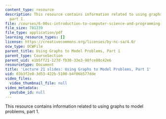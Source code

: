 ```yaml
---
content_type: resource
description: This resource contains information related to using graphs to model problems,
  part 1.
file: /courses/6-00sc-introduction-to-computer-science-and-programming-spring-2011/03b3f2e03d53422b5100b4f06b577dde_MIT6_00SCS11_lec21_slides.pdf
file_size: 781239
file_type: application/pdf
learning_resource_types: []
license: https://creativecommons.org/licenses/by-nc-sa/4.0/
ocw_type: OCWFile
parent_title: Using Graphs to Model Problems, Part 1
parent_type: CourseSection
parent_uid: e1b5ff21-127d-fb30-33e3-98fce88c42e6
resourcetype: Document
title: 'Lecture 21 slides: Using Graphs to Model Problems, Part 1'
uid: 03b3f2e0-3d53-422b-5100-b4f06b577dde
video_files:
  video_thumbnail_file: null
video_metadata:
  youtube_id: null
---
```

This resource contains information related to using graphs to model problems, part 1.